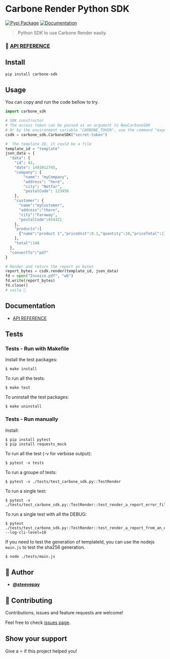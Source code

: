# Carbone Render Python SDK
[![Pypi Package](https://img.shields.io/badge/pypi-1.0.0-brightgreen.svg?cacheSeconds=2592000&logo=python&style=flat-square)](https://pypi.org/project/carbone-sdk)
[![Documentation](https://img.shields.io/badge/documentation-yes-blue.svg?style=flat-square)](https://carbone.io/api-reference.html#carbone-sdk-python)

> Python SDK to use Carbone Render easily.

### 🔖 [API REFERENCE](./API-REFERENCE.md)

## Install

```sh
pip install carbone-sdk
```

## Usage

You can copy and run the code bellow to try.
```python
import carbone_sdk

# SDK constructor
# The access token can be passed as an argument to NewCarboneSDK
# Or by the environment variable "CARBONE_TOKEN", use the command "export CARBONE_TOKEN=secret-token"
csdk = carbone_sdk.CarboneSDK("secret-token")

#  The template ID, it could be a file
template_id = "template"
json_data = {
  "data": {
    "id": 42,
    "date": 1492012745,
    "company": {
        "name": "myCompany",
        "address": "here",
        "city": "Notfar",
        "postalCode": 123456
    },
    "customer": {
      "name":"myCustomer",
      "address":"there",
      "city":"Faraway",
      "postalCode":654321
    },
    "products":[
      {"name":"product 1","priceUnit":0.1,"quantity":10,"priceTotal":1}
    ],
    "total":140
  },
  "convertTo":"pdf"
}

# Render and return the report as bytes
report_bytes = csdk.render(template_id, json_data)
fd = open("Invoice.pdf", "wb")
fd.write(report_bytes)
fd.close()
# voila 🎉
```
## Documentation

- [API REFERENCE](./API-REFERENCE.md)

## Tests

### Tests - Run with Makefile
Install the test packages:
```shell
$ make install
```
To run all the tests:
```shell
$ make test
```
To uninstall the test packages:
```shell
$ make uninstall
```

### Tests - Run manually
Install:
```
$ pip install pytest
$ pip install requests_mock
```

To run all the test (-v for verbose output):
```shell
$ pytest -v tests
```

To run a groupe of tests:
```shell
$ pytest -v ./tests/test_carbone_sdk.py::TestRender
```

To run a single test:
```shell
$ pytest -v ./tests/test_carbone_sdk.py::TestRender::test_render_a_report_error_file_missing
```

To run a single test with all the DEBUG:
```
$ pytest ./tests/test_carbone_sdk.py::TestRender::test_render_a_report_from_an_existing_template_id --log-cli-level=10
```
If you need to test the generation of templateId, you can use the nodejs `main.js` to test the sha256 generation.
```bash
$ node ./tests/main.js
```

## 👤 Author

- [**@steevepay**](https://github.com/steevepay)

## 🤝 Contributing

Contributions, issues and feature requests are welcome!

Feel free to check [issues page](https://github.com/Ideolys/carbone-sdk-python/issues).

## Show your support

Give a ⭐️ if this project helped you!